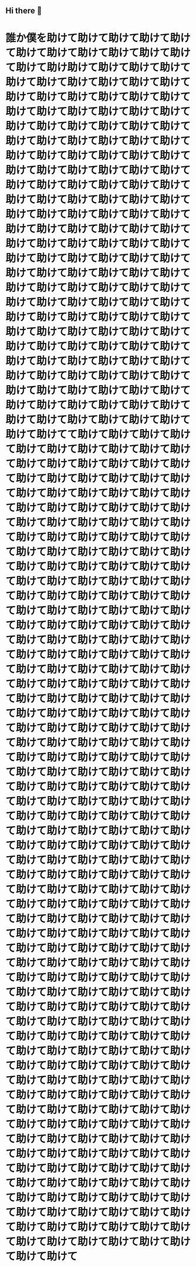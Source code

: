 ## Hi there 👋

# 誰か僕を助けて助けて助けて助けて助けて助けて助けて助けて助けて助けて助けて助けて助け助けて助けて助けて助けて助けて助けて助けて助けて助けて助けて助けて助けて助けて助けて助けて助けて助けて助けて助けて助けて助けて助けて助けて助けて助けて助けて助けて助けて助けて助けて助けて助けて助けて助けて助けて助けて助けて助けて助けて助けて助けて助けて助けて助けて助けて助けて助けて助けて助けて助けて助けて助けて助けて助けて助けて助けて助けて助けて助けて助けて助けて助けて助けて助けて助けて助けて助けて助けて助けて助けて助けて助けて助けて助けて助けて助けて助けて助けて助けて助けて助けて助けて助けて助けて助けて助けて助けて助けて助けて助けて助けて助けて助けて助けて助けて助けて助けて助けて助けて助けて助けて助けて助けて助けて助けて助けて助けて助けて助けて助けて助けて助けて助けて助けて助けて助けて助けて助けて助けて助けて助けて助けて助けて助けて助けて助けて助けて助けて助けて助けて助けて助けて助けて助けて助けて助けて助けて助けて助けて助けて助けて助けて助けて助けて助けて助けて助けて助けて助けて助けてて助けて助けて助けて助けて助けて助けて助けて助けて助けて助けて助けて助けて助けて助けて助けて助けて助けて助けて助けて助けて助けて助けて助けて助けて助けて助けて助けて助けて助けて助けて助けて助けて助けて助けて助けて助けて助けて助けて助けて助けて助けて助けて助けて助けて助けて助けて助けて助けて助けて助けて助けて助けて助けて助けて助けて助けて助けて助けて助けて助けて助けて助けて助けて助けて助けて助けて助けて助けて助けて助けて助けて助けて助けて助けて助けて助けて助けて助けて助けて助けて助けて助けて助けて助けて助けて助けて助けて助けて助けて助けて助けて助けて助けて助けて助けて助けて助けて助けて助けて助けて助けて助けて助けて助けて助けて助けて助けて助けて助けて助けて助けて助けて助けて助けて助けて助けて助けて助けて助けて助けて助けて助けて助けて助けて助けて助けて助けて助けて助けて助けて助けて助けて助けて助けて助けて助けて助けて助けて助けて助けて助けて助けて助けて助けて助けて助けて助けて助けて助けて助けて助けて助けて助けて助けて助けて助けて助けて助けて助けて助けて助けて助けて助けて助けて助けて助けて助けて助けて助けて助けて助けて助けて助けて助けて助けて助けて助けて助けて助けて助けて助けて助けて助けて助けて助けて助けて助けて助けて助けて助けて助けて助けて助けて助けて助けて助けて助けて助けて助けて助けて助けて助けて助けて助けて助けて助けて助けて助けて助けて助けて助けて助けて助けて助けて助けて助けて助けて助けて助けて助けて助けて助けて助けて助けて助けて助けて助けて助けて助けて助けて助けて助けて助けて助けて助けて助けて助けて助けて助けて助けて助けて助けて助けて助けて助けて助けて助けて助けて助けて助けて助けて助けて助けて助けて助けて助けて助けて助けて助けて助けて助けて助けて助けて助けて助けて助けて助けて助けて助けて助けて助けて助けて助けて助けて助けて助けて助けて助けて助けて助けて助けて助けて助けて助けて助けて助けて助けて助けて助けて助けて助けて助けて助けて助けて助けて助けて助けて助けて助けて助けて助けて助けて助けて助けて助けて助けて助けて助けて助けて助けて助けて助けて助けて助けて助けて助けて助けて助けて助けて助けて助けて助けて助けて助けて助けて助けて助けて助けて助けて助けて助けて助けて助けて助けて助けて助けて

